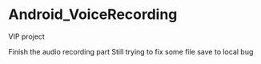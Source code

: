 # Android_VoiceRecording
VIP project

Finish the audio recording part
Still trying to fix some file save to local bug
